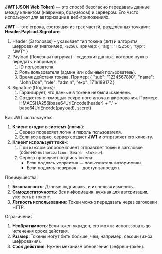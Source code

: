 **JWT (JSON Web Token)** — это способ безопасно передавать данные между клиентом (например, браузером) и сервером. Его часто используют для авторизации в веб-приложениях.

**JWT** — это строка, состоящая из трех частей, разделенных точками:  
**Header.Payload.Signature**
1. Header (Заголовок) - указывает тип токена (`JWT`) и алгоритм шифрования (например, `HS256`).
	Пример:
   {
	  "alg": "HS256",
	  "typ": "JWT"
	}
2. Payload (Полезная нагрузка) - содержит данные, которые нужно передать, например:
	1) ID пользователя.
	2) Роль пользователя (админ или обычный пользователь).
	3) Время действия токена.
	Пример:
		{
		  "sub": "1234567890",
		  "name": "John Doe",
		  "role": "admin",
		  "exp": 1716189172
		}
3. Signature (Подпись):
	1) Гарантирует, что данные в токене не были изменены.
	2) Создается с помощью секретного ключа и шифрования.
	Пример:
	HMACSHA256(base64UrlEncode(header) + "." + base64UrlEncode(payload), secret)

Как JWT используется:
1. **Клиент входит в систему (логин)**:
	1) Сервер проверяет логин и пароль пользователя.
	2) Если все верно, сервер создает **JWT** и отправляет его клиенту.
2. **Клиент использует токен**:
	1) При каждом запросе клиент отправляет токен в заголовке (обычно `Authorization: Bearer <token>`).
	2) Сервер проверяет подпись токена: 
		- Если подпись корректна — пользователь авторизован.
		- Если подпись неверная — доступ запрещен.

Преимущества:
1. **Безопасность**: Данные подписаны, и их нельзя изменить.
2. **Самодостаточность**: Вся информация, нужная для авторизации, уже есть в токене.
3. **Легкость использования**: Токен можно передавать через заголовки HTTP.

Ограничения:
1. **Необратимость**: Если токен украден, его можно использовать до истечения срока действия.
2. **Размер**: Токены могут быть больше, чем, например, сессии (из-за шифрования).
3. **Срок действия**: Нужен механизм обновления (рефреш-токен).